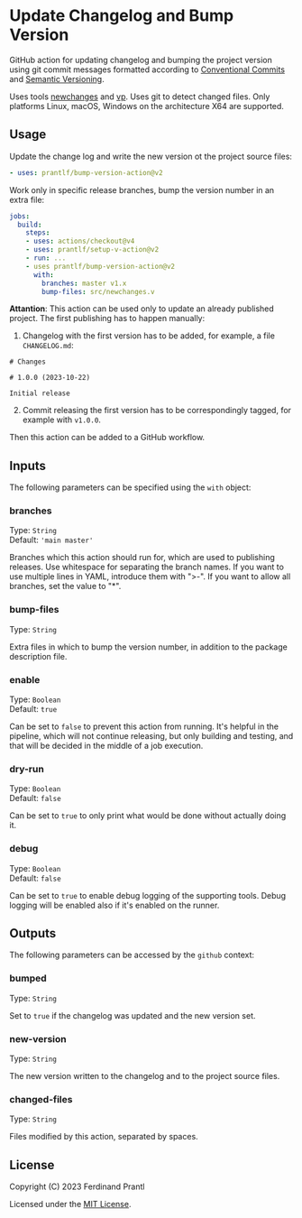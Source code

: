 # Update Changelog and Bump Version

GitHub action for updating changelog and bumping the project version using git commit messages formatted according to [Conventional Commits] and [Semantic Versioning].

Uses tools [newchanges] and [vp]. Uses git to detect changed files. Only platforms Linux, macOS, Windows on the architecture X64 are supported.

## Usage

Update the change log and write the new version ot the project source files:

```yml
- uses: prantlf/bump-version-action@v2
```

Work only in specific release branches, bump the version number in an extra file:

```yml
jobs:
  build:
    steps:
    - uses: actions/checkout@v4
    - uses: prantlf/setup-v-action@v2
    - run: ...
    - uses prantlf/bump-version-action@v2
      with:
        branches: master v1.x
        bump-files: src/newchanges.v
```

**Attantion**: This action can be used only to update an already published project. The first publishing has to happen manually:

1. Changelog with the first version has to be added, for example, a file `CHANGELOG.md`:

```
# Changes

# 1.0.0 (2023-10-22)

Initial release
```

2. Commit releasing the first version has to be correspondingly tagged, for example with `v1.0.0`.

Then this action can be added to a GitHub workflow.

## Inputs

The following parameters can be specified using the `with` object:

### branches

Type: `String`<br>
Default: `'main master'`

Branches which this action should run for, which are used to publishing releases. Use whitespace for separating the branch names. If you want to use multiple lines in YAML, introduce them with ">-". If you want to allow all branches, set the value to "*".

### bump-files

Type: `String`<br>

Extra files in which to bump the version number, in addition to the package description file.

### enable

Type: `Boolean`<br>
Default: `true`

Can be set to `false` to prevent this action from running. It's helpful in the pipeline, which will not continue releasing, but only building and testing, and that will be decided in the middle of a job execution.

### dry-run

Type: `Boolean`<br>
Default: `false`

Can be set to `true` to only print what would be done without actually doing it.

### debug

Type: `Boolean`<br>
Default: `false`

Can be set to `true` to enable debug logging of the supporting tools. Debug logging will be enabled also if it's enabled on the runner.

## Outputs

The following parameters can be accessed by the `github` context:

### bumped

Type: `String`<br>

Set to `true` if the changelog was updated and the new version set.

### new-version

Type: `String`<br>

The new version written to the changelog and to the project source files.

### changed-files

Type: `String`<br>

Files modified by this action, separated by spaces.

## License

Copyright (C) 2023 Ferdinand Prantl

Licensed under the [MIT License].

[MIT License]: http://en.wikipedia.org/wiki/MIT_License
[Conventional Commits]: https://www.conventionalcommits.org/
[Semantic Versioning]: https://semver.org/
[newchanges]: https://github.com/prantlf/v-newchanges
[vp]: https://github.com/prantlf/vp
